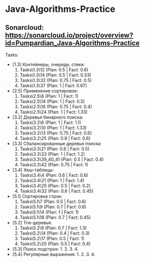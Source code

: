 # Java-Algorithms-Practice
## Sonarcloud: https://sonarcloud.io/project/overview?id=Pumpardian_Java-Algorithms-Practice
Tasks:
- [1.3] Контейнеры, очереди, стеки:
  1. Tasks\1.3\12 (Plan: 0.5 | Fact: 0.6)
  2. Tasks\1.3\14 (Plan: 0.5 | Fact: 0.33)
  3. Tasks\1.3\32 (Plan: 0.75 | Fact: 0.5)
  4. Tasks\1.3\37 (Plan: 1 | Fact: 0.67)
- [2.5] Применение сортировок:
  1. Tasks\2.5\8 (Plan: 1 | Fact: 1)
  2. Tasks\2.5\14 (Plan: 1 | Fact: 0.5)
  3. Tasks\2.5\16 (Plan: 0.75 | Fact: 0.4)
  4. Tasks\2.5\24 (Plan: 1 | Fact: 1.33)
- [3.2] Деревья бинарного поиска:
  1. Tasks\3.2\6 (Plan: 1 | Fact: 1.1)
  2. Tasks\3.2\10 (Plan: 1 | Fact: 1.33)
  3. Tasks\3.2\13 (Plan: 0.75 | Fact: 0.6)
  4. Tasks\3.2\25 (Plan: 0.8 | Fact: 0.8)
- [3.3] Сбалансированные деревья поиска:
  1. Tasks\3.3\21 (Plan: 0.6 | Fact: 0.5)
  2. Tasks\3.3\33 (Plan: 1 | Fact: 1.2)
  3. Tasks\3.3\39_40_41 (Plan: 0.5 | Fact: 0.4)
  4. Tasks\3.3\42 (Plan: 0.75 | Fact: 1)
- [3.4] Хеш-таблицы:
  1. Tasks\3.4\4 (Plan: 0.6 | Fact: 0.6)
  2. Tasks\3.4\21 (Plan: 1 | Fact: 1.4)
  3. Tasks\3.4\25 (Plan: 0.5 | Fact: 0.2)
  4. Tasks\3.4\32 (Plan: 0.6 | Fact: 0.45)
- [5.1] Сортировка строк:
  1. Tasks\5.1\7 (Plan: 0.5 | Fact: 0.6)
  2. Tasks\5.1\9 (Plan: 0.7 | Fact: 0.6)
  3. Tasks\5.1\14 (Plan: 1 | Fact: 1)
  4. Tasks\5.1\18 (Plan: 0.7 | Fact: 0.45)
- [5.2] Trie-деревья:
  1. Tasks\5.2\9 (Plan: 0.7 | Fact: 1.3)
  2. Tasks\5.2\14 (Plan: 0.4 | Fact: 0.3)
  3. Tasks\5.2\17 (Plan: 0.5 | Fact: 1)
  4. Tasks\5.2\20 (Plan: 0.5 | Fact: 0.4)
- [5.3] Поиск подстрок:
  1.
  2.
  3.
  4.
- [5.4] Регулярные выражения:
  1.
  2.
  3.
  4.